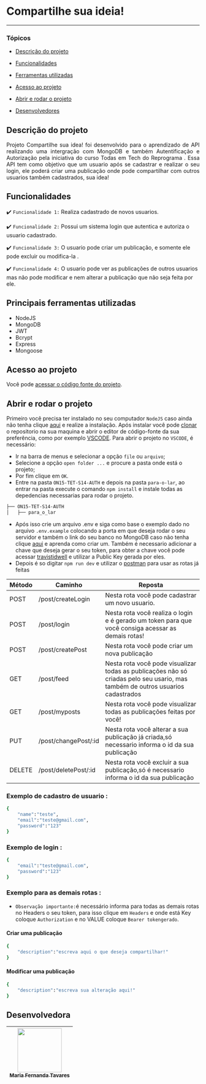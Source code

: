 # Compartilhe sua ideia!

<hr>

### Tópicos 

- [Descrição do projeto](#descrição-do-projeto)

- [Funcionalidades](#funcionalidades)

- [Ferramentas utilizadas](#principais-ferramentas-utilizadas)

- [Acesso ao projeto](#acesso-ao-projeto)

- [Abrir e rodar o projeto](#abrir-e-rodar-o-projeto)

- [Desenvolvedores](#desenvolvedores)

## Descrição do projeto 

<p align="justify">
 Projeto Compartilhe sua idea! foi desenvolvido para o aprendizado de API realizando uma intergração com MongoDB e também Autentificação e Autorização pela iniciativa do curso Todas em Tech  do Reprograma . 
 Essa API tem como objetivo que um usuario após se cadastrar e realizar o seu login, ele poderá criar uma publicação onde pode compartilhar com outros usuarios também cadastrados, sua idea!

## Funcionalidades

:heavy_check_mark: `Funcionalidade 1:` Realiza cadastrado de novos usuarios.

:heavy_check_mark: `Funcionalidade 2:` Possui um sistema login que autentica e autoriza o usuario cadastrado.

:heavy_check_mark: `Funcionalidade 3:` O usuario pode criar um publicação, e somente ele pode excluir ou modifica-la .

:heavy_check_mark: `Funcionalidade 4:` O usuario pode ver as publicações de outros usuarios mas não pode modificar e nem alterar a publicação que não seja feita por ele.

## Principais ferramentas utilizadas
- NodeJS
- MongoDB
- JWT
- Bcrypt
- Express
- Mongoose

###

## Acesso ao projeto

Você pode [acessar o código fonte do projeto](https://github.com/mariaftavares/ON15-TET-S14-AUTH/tree/Maria_Fernanda_Tavares/para-o-lar).

## Abrir e rodar o projeto
Primeiro você precisa ter instalado no seu computador `NodeJS` caso ainda não tenha clique [aqui](https://nodejs.org/en/download/) e realize a instalação. Após instalar você pode [clonar](https://docs.github.com/pt/repositories/creating-and-managing-repositories/cloning-a-repository) o repositorio na sua maquina e abrir o editor de código-fonte da sua preferência, como por exemplo [VSCODE](https://code.visualstudio.com).
Para abrir o projeto no `VSCODE`, é necessário:  
- Ir na barra de menus e selecionar a opção `file` ou `arquivo`;
- Selecione a opção `open folder ...` e procure a pasta onde está o projeto;
- Por fim clique em `OK`.
- Entre na pasta  `ON15-TET-S14-AUTH` e depois na pasta `para-o-lar`, ao entrar na pasta execute o comando `npm install` e  instale todas as depedencias necessarias para rodar o projeto.

 ``` bash
├── ON15-TET-S14-AUTH
│   ├── para_o_lar
```
- Após isso crie um arquivo .env e siga como base o exemplo dado no arquivo `.env.example` colocando a porta em que deseja rodar o seu servidor e também o link do seu banco no MongoDB caso não tenha clique [aqui](https://www.automalabs.com.br/tutorial-mongodb-atlas-conta-bancos-e-colecoes/) e aprenda como criar um. Também é necessario adicionar a chave que deseja gerar o seu token, para obter a chave você pode acessar [travistidwell](https://travistidwell.com/jsencrypt/demo/) e utilizar a Public Key gerada por eles.
- Depois é so digitar `npm run dev` e utilizar o [postman](https://www.postman.com/postman/workspace/postman-public-workspace/request/create?requestId=3140f48f-c487-4a55-a045-ea0f82645fdc) para usar as rotas já feitas
<table>
  <thead>
    <tr>
      <th>Método</th>
      <th>Caminho</th>
      <th>Reposta</th>
    </tr>
  </thead>
 <tbody>
    <tr>
      <td>POST</td>
      <td>/post/createLogin</td>
      <td>Nesta rota você pode cadastrar um novo usuario.</td>
    </tr>
    <tr>
      <td>POST</td>
      <td>/post/login</td>
      <td>Nesta rota você realiza o login e é gerado um token para que você consiga acessar as demais rotas!</td>
    </tr>
    <tr>
      <td>POST</td>
      <td>/post/createPost</td>
      <td>Nesta rota você pode criar um nova publicação </td>
    </tr>
    <tr>
      <td>GET</td>
      <td>/post/feed</td>
      <td>Nesta rota você pode visualizar todas as publicações não só criadas pelo seu usario, mas também de outros usuarios cadastrados</td>
    </tr>
    <tr>
      <td>GET</td>
      <td>/post/myposts</td>
      <td>Nesta rota você pode visualizar todas as publicações feitas por você!</td>
    </tr>
    <tr>
      <td>PUT</td>
      <td>/post/changePost/:id</td>
      <td>Nesta rota você alterar a sua publicação já criada,só necessario informa o id da sua publicação</td>
    </tr>
    <td>DELETE</td>
      <td>/post/deletePost/:id</td>
      <td>Nesta rota você excluir a sua publicação,só é necessario informa o id da sua publicação</td>
    </tr>
    </tbody>
</table>

### Exemplo de cadastro de usuario :
```bash
{
    "name":"teste",
    "email":"teste@gmail.com",
    "password":"123"
}

```
### Exemplo de  login :
```bash
{
    "email":"teste@gmail.com",
    "password":"123"
}

```
### Exemplo para as demais rotas :
- `Observação importante:`é necessário informa para todas as demais rotas no Headers o seu token, para isso clique em `Headers` e onde está Key coloque `Authorization` e no VALUE coloque `Bearer tokengerado`.

#### Criar uma publicação

```bash
{
    "description":"escreva aqui o que deseja compartilhar!"
}

```
#### Modificar uma publicação

```bash
{
    "description":"escreva sua alteração aqui!"
}

```




## Desenvolvedora

| [<img src="https://avatars.githubusercontent.com/u/83185858?v=4" width=115><br><sub>Maria Fernanda Tavares</sub>](https://github.com/mariaftavares) | 
| :---: 
